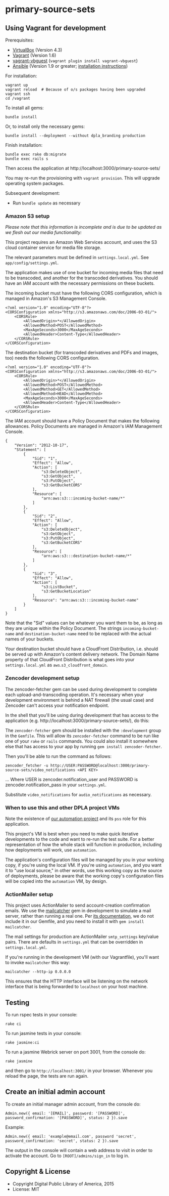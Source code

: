 # primary-source-sets


Using Vagrant for development
-----------------------------

Prerequisites:

* [VirtualBox](https://www.virtualbox.org/) (Version 4.3)
* [Vagrant](http://www.vagrantup.com/) (Version 1.6)
* [vagrant-vbguest](https://github.com/dotless-de/vagrant-vbguest/) (`vagrant
  plugin install vagrant-vbguest`)
* [Ansible](http://www.ansible.com/) (Version 1.9 or greater;
  [installation instructions](http://docs.ansible.com/intro_installation.html))

For installation:

    vagrant up
    vagrant reload  # Because of o/s packages having been upgraded
    vagrant ssh
    cd /vagrant

To install all gems:

    bundle install

Or, to install only the necessary gems:

    bundle install --deployment --without dpla_branding production

Finish installation:

    bundle exec rake db:migrate
    bundle exec rails s

Then access the application at http://localhost:3000/primary-source-sets/

You may re-run the provisioning with `vagrant provision`.  This will upgrade
operating system packages.

Subsequent development:
* Run `bundle update` as necessary

### Amazon S3 setup

_Please note that this information is incomplete and is due to be updated as
we flesh out our media functionality:_

This project requires an Amazon Web Services account, and uses the S3 cloud
container service for media file storage.

The relevant parameters must be defined in `settings.local.yml`.  See
`app/config/settings.yml`.

The application makes use of one bucket for incoming media files that need to be
transcoded, and another for the transcoded derivatives.  You should have an IAM
account with the necessary permissions on these buckets.

The incoming bucket must have the following CORS configuration, which is managed
in Amazon's S3 Management Console.

```
<?xml version="1.0" encoding="UTF-8"?>
<CORSConfiguration xmlns="http://s3.amazonaws.com/doc/2006-03-01/">
    <CORSRule>
        <AllowedOrigin>*</AllowedOrigin>
        <AllowedMethod>POST</AllowedMethod>
        <MaxAgeSeconds>3000</MaxAgeSeconds>
        <AllowedHeader>Content-Type</AllowedHeader>
    </CORSRule>
</CORSConfiguration>
```

The destination bucket (for transcoded derivatives and PDFs and images, too)
needs the following CORS configuration.

```
<?xml version="1.0" encoding="UTF-8"?>
<CORSConfiguration xmlns="http://s3.amazonaws.com/doc/2006-03-01/">
    <CORSRule>
        <AllowedOrigin>*</AllowedOrigin>
        <AllowedMethod>POST</AllowedMethod>
        <AllowedMethod>GET</AllowedMethod>
        <AllowedMethod>HEAD</AllowedMethod>
        <MaxAgeSeconds>3000</MaxAgeSeconds>
        <AllowedHeader>Content-Type</AllowedHeader>
    </CORSRule>
</CORSConfiguration>
```

The IAM account should have a Policy Document that makes the following
allowances.  Policy Documents are managed in Amazon's IAM Management Console.

```
{
    "Version": "2012-10-17",
    "Statement": [
        {
            "Sid": "1",
            "Effect": "Allow",
            "Action": [
                "s3:DeleteObject",
                "s3:GetObject",
                "s3:PutObject",
                "s3:GetBucketCORS"
            ],
            "Resource": [
                "arn:aws:s3:::incoming-bucket-name/*"
            ]
        },
        {
            "Sid": "2",
            "Effect": "Allow",
            "Action": [
                "s3:DeleteObject",
                "s3:GetObject",
                "s3:PutObject",
                "s3:GetBucketCORS"
            ],
            "Resource": [
                "arn:aws:s3:::destination-bucket-name/*"
            ]
        },
        {
            "Sid": "3",
            "Effect": "Allow",
            "Action": [
                "s3:ListBucket",
                "s3:GetBucketLocation"
            ],
            "Resource": "arn:aws:s3:::incoming-bucket-name"
        }
    ]
}
```

Note that the "Sid" values can be whatever you want them to be, as long as they
are unique within the Policy Document.  The strings `incoming-bucket-name` and
`destination-bucket-name` need to be replaced with the actual names of your
buckets.

Your destination bucket should have a CloudFront Distribution, i.e. should be
served up with Amazon's content delivery network. The Domain Name property of
that CloudFront Distribution is what goes into your `settings.local.yml` as
`aws`.`s3_cloudfront_domain`.

### Zencoder development setup

The zencoder-fetcher gem can be used during development to complete each
upload-and-transcoding operation.  It's necessary when your development
environment is behind a NAT firewall (the usual case) and Zencoder can't access
your notification endpoint.

In the shell that you'll be using during development that has access to the
application (e.g. http://localhost:3000/primary-source-sets/), do this:

The `zencoder-fetcher` gem should be installed with the `:development` group in
the `Gemfile`.  This will allow its `zencoder-fetcher` command to be run like
one of your `rake` or `rails` commands.  You could also install it somewhere
else that has access to your app by running `gem install zencoder-fetcher`.

Then you'll be able to run the command as follows:

```
zencoder_fetcher -u http://USER:PASSWORD@localhost:3000/primary-source-sets/video_notifications <API KEY>
```

... Where USER is zencoder.notification_user and PASSWORD is
zencoder.notification_pass in your `settings.yml`.

Substitute `video_notifications` for `audio_notifications` as necessary.

### When to use this and other DPLA project VMs

Note the existence of
[our automation project](https://github.com/dpla/automation) and its `pss` role
for this application.

This project's VM is best when you need to make quick iterative developments to
the code and want to re-run the test suite.  For a better representation of how
the whole stack will function in production, including how deployments will
work, use `automation`.

The application's configuration files will be managed by you in your working
copy, if you're using the local VM.  If you're using `automation`, and you want
it to "use local source," in other words, use this working copy as the source of
deployments, please be aware that the working copy's configuration files will be
copied into the `automation` VM, by design.

### ActionMailer setup

This project uses ActionMailer to send account-creation confirmation emails. We
use the [mailcatcher](http://mailcatcher.me/) gem in development to simulate a
mail server, rather than running a real one. Per [its
documentation](http://mailcatcher.me/), we do not include it in our Gemfile, and
you need to install it with `gem install mailcatcher`.

The mail settings for production are ActionMailer `smtp_settings` key/value
pairs.  There are defaults in `settings.yml` that can be overridden in
`settings.local.yml`.

If you're running in the development VM (with our Vagrantfile), you'll want to
invoke `mailcatcher` this way:
```
mailcatcher --http-ip 0.0.0.0
```
This ensures that the HTTP interface will be listening on the network interface
that is being forwarded to `localhost` on your host machine.

Testing
-------

To run rspec tests in your console:

    rake ci

To run jasmine tests in your console:

    rake jasmine:ci

To run a jasmine Webrick server on port 3001, from the console do:

    rake jasmine

and then go to `http://localhost:3001/` in your browser.  Whenever you reload the page, the tests are run again.


Create an initial admin account
-----------

To create an initial manager admin account, from the console do:

    Admin.new({ email: '[EMAIL]', password: '[PASSWORD]', password_confirmation: '[PASSWORD]', status: 2 }).save

Example:

    Admin.new({ email: 'example@email.com', password 'secret', password_confirmation: 'secret', status: 2 }).save

The output in the console will contain a web address to visit in order to activate the account.  Go to `[ROOT]/admins/sign_in` to log in.


Copyright & License
-------------------

* Copyright Digital Public Library of America, 2015
* License: MIT
